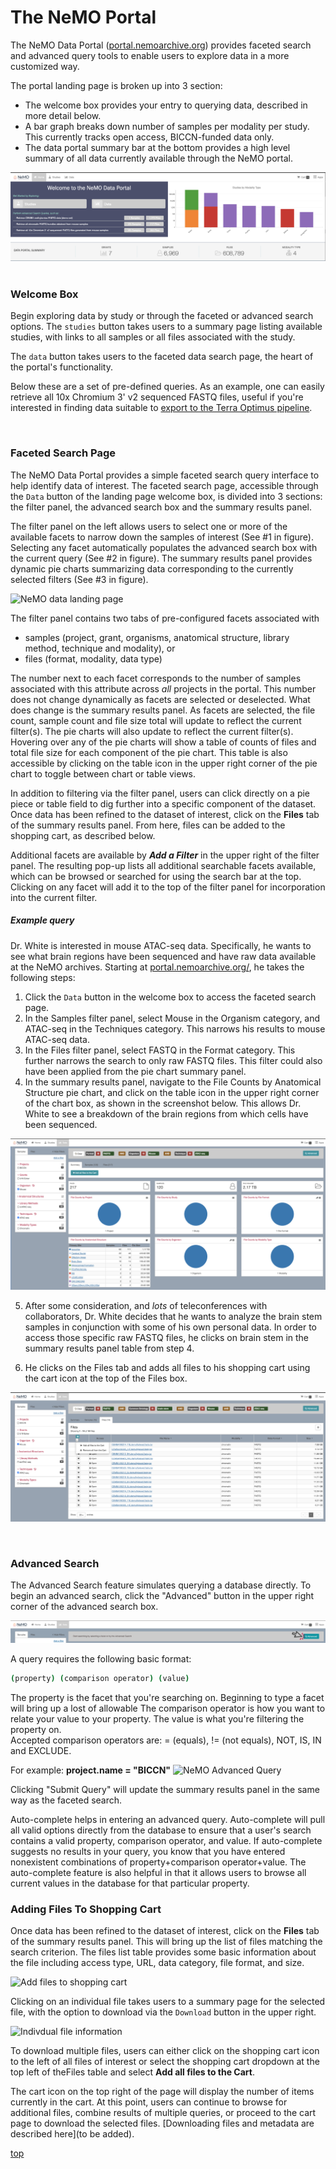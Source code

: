 <a name="top"></a>

# The NeMO Portal
The NeMO Data Portal ([portal.nemoarchive.org](https://portal.nemoarchive.org/)) provides faceted search and advanced query tools to
enable users to explore data in a more customized way.

The portal landing page is broken up into 3 section:
 * The welcome box provides your entry to querying data, described in more detail below.
 * A bar graph breaks down number of samples per modality per study. This currently tracks open access, BICCN-funded data only.
 * The data portal summary bar at the bottom provides a high level summary of all data currently available through the NeMO portal.

![NeMO portal home page](images/nemo_data_portal/nemo-portal-landing-page.png)
&nbsp;

### Welcome Box

Begin exploring data by study or through the faceted or advanced search options. The `studies` button takes users to a summary page listing available studies, with links to all samples or all files associated with the study.

The `data` button takes users to the faceted data search page, the heart of the portal's functionality.

Below these are a set of pre-defined queries. As an example, one can easily retrieve all 10x Chromium 3' v2 sequenced FASTQ files, useful if you're interested in finding data suitable to [export to the Terra Optimus pipeline](export_to_terra.md).

&nbsp;

### Faceted Search Page

The NeMO Data Portal provides a simple faceted search query interface to help identify data of interest.
The faceted search page, accessible through the `Data` button of the landing page welcome box, is divided into 3 sections: the filter panel, the advanced search box and the summary results panel.

The filter panel on the left allows users to select one or more of the available facets to narrow down the samples of interest (See #1 in figure). Selecting any facet automatically populates the advanced search box with the current query (See #2 in figure). The summary results panel provides dynamic pie charts summarizing data corresponding to the currently selected filters (See #3 in figure).

![NeMO data landing page](images/nemo_data_portal/nemo-data-landing-page.png)

The filter panel contains two tabs of pre-configured facets associated with
* samples (project, grant, organisms, anatomical structure, library method, technique and modality), or
* files (format, modality, data type)

The number next to each facet corresponds to the number of samples associated with this attribute across *all* projects in the portal. This number does not change dynamically as facets are selected or deselected. What does change is the summary results panel. As facets are selected, the file count, sample count and file size total will update to reflect the current filter(s). The pie charts will also update to reflect the current filter(s). Hovering over any of the pie charts will show a table of counts of files and total file size for each component of the pie chart. This table is also accessible by clicking on the table icon in the upper right corner of the pie chart to toggle between chart or table views.

In addition to filtering via the filter panel, users can click directly on a pie piece or table field to dig further into a specific component of the dataset. Once data has been refined to the dataset of interest, click on the **Files** tab of the summary results panel. From here, files can be added to the shopping cart, as described below.

Additional facets are available by ***Add a Filter*** in the upper right of the filter panel. The resulting pop-up lists all additional searchable facets available, which can be browsed or searched for using the search bar at the top. Clicking on any facet will add it to the top of the filter panel for incorporation into the current filter.

##### Example query
Dr. White is interested in mouse ATAC-seq data. Specifically, he wants to see what brain regions have been sequenced and have raw data available at the NeMO archives. Starting at [portal.nemoarchive.org/](https://portal.nemoarchive.org/), he takes the following steps:
1. Click the `Data` button in the welcome box to access the faceted search page.
2. In the Samples filter panel, select Mouse in the Organism category, and ATAC-seq in the Techniques category. This narrows his results to mouse ATAC-seq data.
3. In the Files filter panel, select FASTQ in the Format category. This further narrows the search to only raw FASTQ files. This filter could also have been applied from the pie chart summary panel.
4. In the summary results panel, navigate to the File Counts by Anatomical Structure pie chart, and click on the table icon in the upper right corner of the chart box, as shown in the screenshot below. This allows Dr. White to see a breakdown of the brain regions from which cells have been sequenced.

![NeMO example faceted query](images/nemo_data_portal/nemo-portal-example.png)

5. After some consideration, and *lots* of teleconferences with collaborators, Dr. White decides that he wants to analyze the brain stem samples in conjunction with some of his own personal data. In order to access those specific raw FASTQ files, he clicks on brain stem in the summary results panel table from step 4.

6. He clicks on the Files tab and adds all files to his shopping cart using the cart icon at the top of the Files box.

![NeMO example cart](images/nemo_data_portal/nemo-cart-example.png)

&nbsp;


### Advanced Search

The Advanced Search feature simulates querying a database directly. To begin an advanced search, click the "Advanced" button in the upper right corner of the advanced search box.

![NeMO Advanced Search button](images/nemo_data_portal/nemo-advanced-search.png)

A query requires the following basic format:

```bash
(property) (comparison operator) (value)
```

The property is the facet that you're searching on. Beginning to type a facet will bring up a lost of allowable The comparison operator is how you want to relate your value to your property.  The value is what you're filtering the property on.  
Accepted comparison operators are: = (equals), != (not equals), NOT, IS, IN and EXCLUDE.

For example:
**project.name = "BICCN"**
![NeMO Advanced Query](images/nemo_data_portal/advanced-query.png)


Clicking "Submit Query" will update the summary results panel in the same way as the faceted search.

Auto-complete helps in entering an advanced query. Auto-complete will pull all valid options directly from the database to ensure that a user's search contains a valid property, comparison operator, and value. If auto-complete suggests no results in your query, you know that you have entered nonexistent combinations of property+comparison operator+value. The auto-complete feature is also helpful in that it allows users to browse all current values in the database for that particular property.

### Adding Files To Shopping Cart <a name="add-to-shopping-cart"></a>
Once data has been refined to the dataset of interest, click on the **Files** tab of the summary results panel. This will bring up the list of files matching the search criterion. The files list table provides some basic information about the file including access type, URL, data category, file format, and size.

![Add files to shopping cart](images/nemo_data_portal/nemo-add-to-shopping-cart.png)

Clicking on an individual file takes users to a summary page for the selected file, with the option to download via the `Download` button in the upper right.

![Indivdual file information](images/nemo_data_portal/nemo-file-list-item-details.png)

To download multiple files, users can either click on the shopping cart icon to the left of all files of interest or select the shopping cart dropdown at the top left of theFiles table and select **Add all files to the Cart**.

The cart icon on the top right of the page will display the number of items currently in the cart. At this point, users can continue to browse for additional files, combine results of multiple queries, or proceed to the cart page to download the selected files. [Downloading files and metadata are described here](to be added).

[top](#top)
